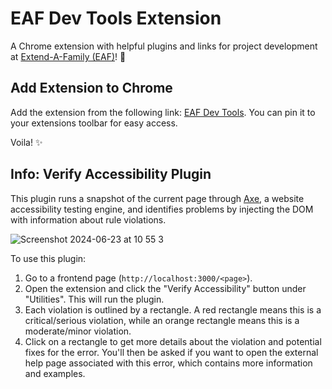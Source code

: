 # EAF Dev Tools Extension
A Chrome extension with helpful plugins and links for project development at [Extend-A-Family (EAF)](https://github.com/uwblueprint/extend-a-family)! 🫶

## Add Extension to Chrome
Add the extension from the following link: [EAF Dev Tools](https://chromewebstore.google.com/detail/eaf-dev-tools/ifeedhkbcdhijdhagjjjbbiicjafdccl?authuser=0&hl=en). You can pin it to your extensions toolbar for easy access.

Voila! ✨


## Info: Verify Accessibility Plugin
This plugin runs a snapshot of the current page through [Axe](https://github.com/dequelabs/axe-core), a website accessibility testing engine, and identifies problems by injecting the DOM with information about rule violations.

![Screenshot 2024-06-23 at 10 55 3](https://github.com/carolynzhang18/eaf-dev-tools-extension/assets/82423082/4fc1a480-62ad-4c17-b794-974e990f3817)

To use this plugin:
1. Go to a frontend page (`http://localhost:3000/<page>`).
2. Open the extension and click the "Verify Accessibility" button under "Utilities". This will run the plugin.
3. Each violation is outlined by a rectangle. A red rectangle means this is a critical/serious violation, while an orange rectangle means this is a moderate/minor violation.
4. Click on a rectangle to get more details about the violation and potential fixes for the error. You'll then be asked if you want to open the external help page associated with this error, which contains more information and examples.

